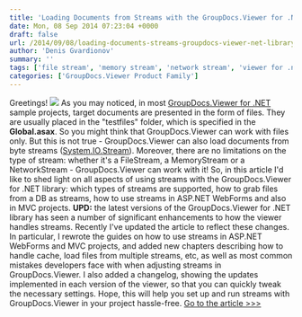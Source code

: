 ```yaml
---
title: 'Loading Documents from Streams with the GroupDocs.Viewer for .NET Library'
date: Mon, 08 Sep 2014 07:23:04 +0000
draft: false
url: /2014/09/08/loading-documents-streams-groupdocs-viewer-net-library/
author: 'Denis Gvardionov'
summary: ''
tags: ['file stream', 'memory stream', 'network stream', 'viewer for .net library', 'zArchive']
categories: ['GroupDocs.Viewer Product Family']
---
```


Greetings! ![](https://blog.groupdocs.com/wp-content/uploads/sites/4/2014/04/GD_VWR_NETIcon_114.png) As you may noticed, in most [GroupDocs.Viewer for .NET](http://groupdocs.com/dot-net/document-viewer-library) sample projects, target documents are presented in the form of files. They are usually placed in the "testfiles" folder, which is specified in the **Global.asax**. So you might think that GroupDocs.Viewer can work with files only. But this is not true - GroupDocs.Viewer can also load documents from byte streams ([System.IO.Stream](http://msdn.microsoft.com/en-us/library/system.io.stream.aspx)). Moreover, there are no limitations on the type of stream: whether it's a FileStream, a MemoryStream or a NetworkStream - GroupDocs.Viewer can work with it! So, in this article I'd like to shed light on all aspects of using streams with the GroupDocs.Viewer for .NET library: which types of streams are supported, how to grab files from a DB as streams, how to use streams in ASP.NET WebForms and also in MVC projects. **UPD:** the latest versions of the GroupDocs.Viewer for .NET library has seen a number of significant enhancements to how the viewer handles streams. Recently I've updated the article to reflect these changes. In particular, I rewrote the guides on how to use streams in ASP.NET WebForms and MVC projects, and added new chapters describing how to handle cache, load files from multiple streams, etc, as well as most common mistakes developers face with when adjusting streams in GroupDocs.Viewer. I also added a changelog, showing the updates implemented in each version of the viewer, so that you can quickly tweak the necessary settings. Hope, this will help you set up and run streams with GroupDocs.Viewer in your project hassle-free. [Go to the article >>>](https://docs.groupdocs.com/viewer/net)





